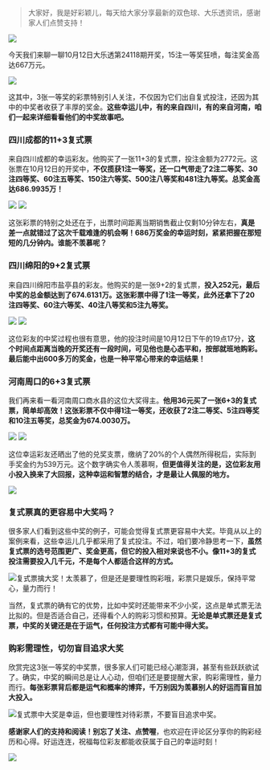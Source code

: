 > 大家好，我是好彩颖儿，每天给大家分享最新的双色球、大乐透资讯，感谢家人们点赞支持！




![](https://cdn.jsdelivr.net/gh/wangwenjie1314/PicCDN/2024-10-17/1729153779138-image.png)


今天我们来聊一聊10月12日大乐透第24118期开奖，15注一等奖狂喷，每注奖金高达667万元。


![](https://cdn.jsdelivr.net/gh/wangwenjie1314/PicCDN/2024-10-17/1729153803271-image.png)


这其中，3张一等奖的彩票特别引人关注，不仅因为它们出自复式投注，还因为其中的中奖者收获了丰厚的奖金。**这些幸运儿中，有的来自四川，有的来自河南，咱们一起来详细看看他们的中奖故事吧。**

###  四川成都的11+3复式票


来自四川成都的幸运彩友。他购买了一张11+3的复式票，投注金额为2772元。这张票在10月12日的开奖中，**不仅揽获1注一等奖，还一口气带走了2注二等奖、30注四等奖、60注五等奖、150注六等奖、500注八等奖和481注九等奖。总奖金高达686.9935万！**


![](https://cdn.jsdelivr.net/gh/wangwenjie1314/PicCDN/2024-10-17/1729153827316-image.png)
![](https://cdn.jsdelivr.net/gh/wangwenjie1314/PicCDN/2024-10-12/1728745129093-image.png)


这张彩票的特别之处还在于，出票时间距离当期销售截止仅剩10分钟左右，**真是差一点就错过了这次千载难逢的机会啊！686万奖金的幸运时刻，紧紧把握在那短短的几分钟内。谁能不羡慕呢？**

###  **四川绵阳的9+2复式票**  

来自四川绵阳市盐亭县的彩友。他购买的是一张9+2的复式票，**投入252元，最后中奖的总金额达到了674.6131万。这张彩票中得了1注一等奖，此外还拿下了20注四等奖、60注六等奖、40注八等奖和5注九等奖。**

![](https://cdn.jsdelivr.net/gh/wangwenjie1314/PicCDN/2024-10-17/1729153836677-image.png)
![](https://cdn.jsdelivr.net/gh/wangwenjie1314/PicCDN/2024-10-12/1728745129093-image.png)


这位彩友的中奖过程也很有意思，他的投注时间是10月12日下午的19点17分，**这个时间点距离当晚的开奖还有一段时间，可见他也是心态平和，按部就班地购彩。最后能中出600多万的奖金，也是一种平常心带来的幸运结果！**

###  **河南周口的6+3复式票**  

我们再来看一看河南周口商水县的这位大奖得主。**他用36元买了一张6+3的复式票，简单却高效！这张彩票不仅中得1注一等奖，还收获了2注二等奖、5注四等奖和10注五等奖，总奖金为674.0030万。**

![](https://cdn.jsdelivr.net/gh/wangwenjie1314/PicCDN/2024-10-17/1729153857668-image.png)
![](https://cdn.jsdelivr.net/gh/wangwenjie1314/PicCDN/2024-10-12/1728745129093-image.png)


这位幸运彩友还晒出了他的兑奖支票，缴纳了20%的个人偶然所得税后，实际到手奖金约为539万元。这个数字确实令人羡慕啊，**但更值得关注的是，这位彩友用小投入换来了大回报，这种幸运和智慧的结合，才是最让人佩服的地方。**


![](https://cdn.jsdelivr.net/gh/wangwenjie1314/PicCDN/2024-10-17/1729153881334-image.png)


### 复式票真的更容易中大奖吗？

很多家人们看到这些中奖的例子，可能会觉得复式票更容易中大奖。毕竟从以上的案例来看，这些幸运儿几乎都采用了复式投注。不过，咱们要冷静思考一下，**虽然复式票的选号范围更广、奖金更高，但它的投入相对来说也不小。像11+3的复式投注需要投入几千元，不是每个人都适合这样的方式。**


![复式票擒大奖！太羡慕了，但是还是要理性购彩哦，彩票只是娱乐，保持平常心，量力而行！](https://cdn.jsdelivr.net/gh/wangwenjie1314/PicCDN/2024-10-17/1729153920315-image.png)


当然，复式票的确有它的优势，比如中奖时还能带来不少小奖，这点是单式票无法比拟的。但是否适合自己，还得看个人的购彩习惯和预算。**无论是单式票还是复式票，中奖的关键还是在于运气，任何投注方式都有可能中得大奖。**

### 购彩需理性，切勿盲目追求大奖

欣赏完这3张一等奖的中奖票，很多家人们可能已经心潮澎湃，甚至有些跃跃欲试了。确实，中奖的瞬间总是让人心动，但咱们还是要提醒大家，购彩需理性，量力而行。**每张彩票背后都是运气和概率的博弈，千万别因为羡慕别人的好运而盲目加大投入。**


![复式票中大奖是幸运，但也要理性对待彩票，不要盲目追求中奖。](https://cdn.jsdelivr.net/gh/wangwenjie1314/PicCDN/2024-10-17/1729153957030-image.png)


**感谢家人们的支持和阅读！别忘了关注、点赞喔**，也欢迎在评论区分享你的购彩经历和心得。好运连连，祝福每位彩友都能收获属于自己的幸运时刻！


![](https://cdn.jsdelivr.net/gh/wangwenjie1314/PicCDN/2024-10-17/1729154024679-4696715-bbd7558109f5e897ab40899776634f7b632e1e714cbcfd5a75be2a0c71045d50.png)


